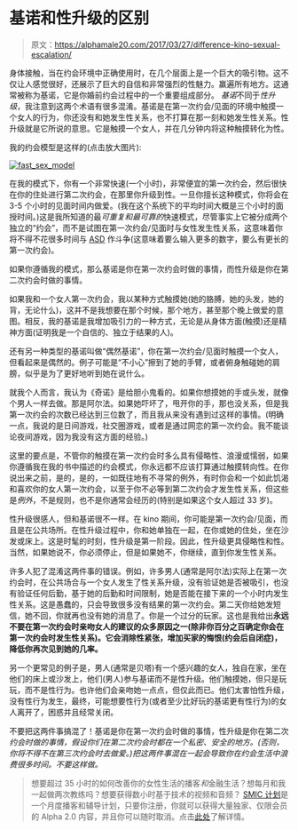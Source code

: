 # 基诺和性升级的区别

> 原文：<https://alphamale20.com/2017/03/27/difference-kino-sexual-escalation/>

身体接触，当在约会环境中正确使用时，在几个层面上是一个巨大的吸引物。这不仅让人感觉很好，还展示了巨大的自信和非常强烈的性魅力。赢遍所有地方。这通常被称为基诺，它是你婚前约会过程中的一个重要组成部分。 *基诺*不同于*性升级*，我注意到这两个术语有很多混淆。基诺是在第一次约会/见面的环境中触摸一个女人的行为，你还没有和她发生性关系，也不打算在那一刻和她发生性关系。性升级就是它所说的意思。它是触摸一个女人，并在几分钟内将这种触摸转化为性。

我的约会模型是这样的(点击放大图片):

[![fast_sex_model](img/c5e1b74462e8dbfdbdf437d9372e9b02.png)](https://alphamale20.com/Staging/wp-content/uploads/2017/03/fast_sex_model.jpg)

在我的模式下，你有一个非常快速(一个小时)，非常便宜的第一次约会，然后很快在你的住处进行第二次约会，在那里你升级到性。一旦你擅长这种模式，你将会在 3-5 个小时的见面时间内做爱。(我在这个系统下的平均时间大概是三个小时的面授时间。)这是我所知道的最*可重复和最可靠的*快速模式，尽管事实上它被分成两个独立的“约会”，而不是试图在第一次约会/见面时与女性发生性关系，这意味着你将不得不花很多时间与 [ASD](https://blackdragonblog.com/glossary/#ASD) 作斗争(这意味着要么输入更多的数字，要么有更长的第一次约会)。

如果你遵循我的模式，那么基诺是你在第一次约会时做的事情，而性升级是你在第二次约会时做的事情。

如果我和一个女人第一次约会，我以某种方式触摸她(她的胳膊，她的头发，她的背，无论什么)，这并不是我想要在那个时候，那个地方，甚至那个晚上做爱的意图。相反，我的基诺是我增加吸引力的一种方式，无论是从身体方面(触摸)还是精神方面(证明我是一个自信的、独立于结果的人)。

还有另一种类型的基诺叫做“偶然基诺”，你在第一次约会/见面时触摸一个女人，但看起来是偶然的。例子可能是“不小心”擦到了她的手臂，或者俯身触碰她的肩膀，似乎是为了更好地听到她在说什么。

就我个人而言，我认为《奇诺》是给胆小鬼看的。如果你想摸她的手或头发，就像个男人一样去做。那是阿尔法。如果她吓坏了，甩开你的手，那也没关系，但是我第一次约会的次数已经达到三位数了，而且我从来没有遇到过这样的事情。(明确一点，我说的是日间游戏，社交圈游戏，或者是通过网恋的第一次约会。我不能谈论夜间游戏，因为我没有这方面的经验。)

这里的要点是，不管你的触摸在第一次约会时多么具有侵略性、浪漫或懦弱，如果你遵循我在我的书中描述的约会模式，你永远都不应该打算通过触摸转向性。在你说出来之前，是的，是的，一如既往地有不寻常的例外，有时你会和一个如此饥渴和喜欢你的女人第一次约会，以至于你不必等到第二次约会才发生性关系，但这些是*例外*，不是规则，也不是你通常会经历的(特别是如果这个女人超过 33 岁)。

性升级很感人，但和基诺很不一样。在 kino 期间，你可能是第一次约会/见面，而且是在公共场所。在性升级过程中，你和她单独在一起，在你或她的住处，坐在沙发或床上。这是时髦的时刻，性升级是第一阶段。因此，性升级更具侵略性和性。当然，如果她说不，你必须停止，但是如果她不，你继续，直到你发生性关系。

许多人犯了混淆这两件事的错误。例如，许多男人(通常是阿尔法)实际上在第一次约会时，在公共场合与一个女人发生了性关系升级，没有验证她是否被吸引，也没有验证任何后勤，基于她的后勤和时间限制，她是否能在接下来的一个小时内发生性关系。这是愚蠢的，只会导致很多没有结果的第一次约会。第二天你给她发短信，她不回，你就再也没有她的消息了。你是一个过分的玩家。这也是我给出**永远不要在第一次约会时亲吻女人的建议的众多原因之一(除非你百分之百确定你会在第一次约会时发生性关系)。它会消除性紧张，增加买家的悔恨(约会后自闭症)，降低你再次见到她的几率。**

另一个更常见的例子是，男人(通常是贝塔)有一个感兴趣的女人，独自在家，坐在他们的床上或沙发上，他们(男人)参与基诺而不是性升级。他们触摸她，但只是玩玩，而不是性行为。也许他们会亲吻她一点点，但仅此而已。他们太害怕性升级，没有性行为发生，最终，可能想要性行为(或者至少比好玩的基诺更有性行为)的女人离开了，困惑并且经常关闭。

不要把这两件事搞混了！基诺是你在第一次约会时做的事情，性升级是你在第二次*约会时做的事情，假设你们在第二次约会时都在一个私密、安全的地方。(否则，你将不得不在第三次约会时去做爱。)把这两件事混在一起会导致你在约会生活中浪费很多时间。不要这样做。*

> 想要超过 35 小时的如何改善你的女性生活的播客*和*金融生活？想每月和我一起做两次教练吗？想要获得数小时基于技术的视频和音频？ [SMIC 计划](https://alphamale20.kartra.com/page/vIL17)是一个月度播客和辅导计划，只要你注册，你就可以获得大量独家、仅限会员的 Alpha 2.0 内容，并且你可以随时取消。点击[此处](https://alphamale20.kartra.com/page/vIL17)了解详情。
> 
> 
